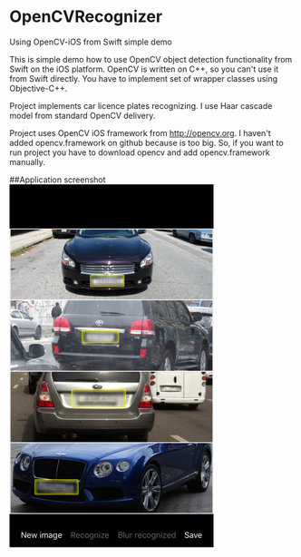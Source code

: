 # OpenCVRecognizer
Using OpenCV-iOS from Swift simple demo

This is simple demo how to use OpenCV object detection functionality from Swift on the iOS platform.
OpenCV is written on C++, so you can't use it from Swift directly. You have to implement set of wrapper classes using Objective-C++. 

Project implements car licence plates recognizing. I use Haar cascade model from standard OpenCV delivery.

Project uses OpenCV iOS framework from http://opencv.org. 
I haven't added opencv.framework on github because is too big. So, if you want to run project you have to download opencv and add opencv.framework manually.

##Application screenshot
![Screenshot](IMG_1309.PNG)
